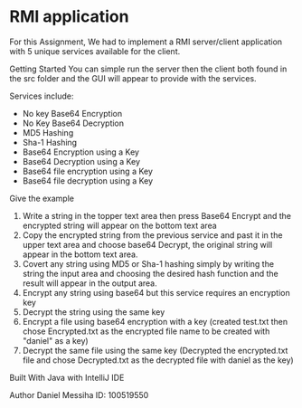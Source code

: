 # RMI application 

For this Assignment, We had to implement a RMI server/client application with 5 unique services available for the client. 

Getting Started
You can simple run the server then the client both found in the src folder and the GUI will appear to provide with the services.

Services include:
 - No key Base64 Encryption
 - No Key Base64 Decryption
 - MD5 Hashing
 - Sha-1 Hashing
 - Base64 Encryption using a Key
 - Base64 Decryption using a Key
 - Base64 file encryption using a Key
 - Base64 file decryption using a Key

Give the example
1. Write a string in the topper text area then press Base64 Encrypt and the encrypted string will appear on the bottom text area
2. Copy the encrypted string from the previous service and past it in the upper text area and choose base64 Decrypt, the original string will appear in the bottom text area.
3. Covert any string using MD5 or Sha-1 hashing simply by writing the string the input area and choosing the desired hash function and the result will appear in the output area.
4. Encrypt any string using base64 but this service requires an encryption key
5. Decrypt the string using the same key
6. Encrypt a file using base64 encryption with a key
 (created test.txt then chose Encrypted.txt as the encrypted file name to be created with "daniel" as a key)
7. Decrypt the same file using the same key
 (Decrypted the encrypted.txt file and chose Decrypted.txt as the decrypted file with daniel as the key)


Built With
Java with IntelliJ IDE

Author
Daniel Messiha
ID: 100519550

